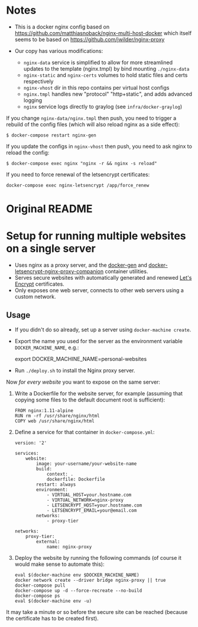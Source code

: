 # Notes

- This is a docker nginx config based on https://github.com/matthiasnoback/nginx-multi-host-docker which itself seems to be based on https://github.com/jwilder/nginx-proxy

- Our copy has various modifications:
    - `nginx-data` service is simplified to allow for more streamlined updates
      to the template (nginx.tmpl) by bind mounting `./nginx-data`
    - `nginx-static` and `nginx-certs` volumes to hold static files and certs
      respectively
    - `nginx-vhost` dir in this repo contains per virtual host configs
    - `nginx.tmpl` handles new "protocol" "http+static", and adds advanced logging
    - `nginx` service logs directly to graylog (see `infra/docker-graylog`)

If you change `nginx-data/nginx.tmpl` then push, you need to trigger a rebuild of the
config files (which will also reload nginx as a side effect):
```
$ docker-compose restart nginx-gen
```

If you update the configs in `nginx-vhost` then push, you need to ask nginx
to reload the config:
```
$ docker-compose exec nginx "nginx -r && nginx -s reload"
```

If you need to force renewal of the letsencrypt certificates:
```
docker-compose exec nginx-letsencrypt /app/force_renew
```

# Original README

# Setup for running multiple websites on a single server

- Uses nginx as a proxy server, and the [docker-gen](https://github.com/jwilder/docker-gen) and [docker-letsencrypt-nginx-proxy-companion](https://github.com/jwilder/docker-letsencrypt-nginx-proxy-companion) container utilities.
- Serves secure websites with automatically generated and renewed [Let's Encrypt](http://letsencrypt.org/) certificates.
- Only exposes one web server, connects to other web servers using a custom network.

## Usage

- If you didn't do so already, set up a server using `docker-machine create`.
- Export the name you used for the server as the environment variable `DOCKER_MACHINE_NAME`, e.g.:

    export DOCKER_MACHINE_NAME=personal-websites

- Run `./deploy.sh` to install the Nginx proxy server.

Now *for every website* you want to expose on the same server:

1. Write a Dockerfile for the website server, for example (assuming that copying some files to the default document root is sufficient):

    ```
    FROM nginx:1.11-alpine
    RUN rm -rf /usr/share/nginx/html
    COPY web /usr/share/nginx/html
    ```

2. Define a service for that container in `docker-compose.yml`:

    ```
    version: '2'

    services:
        website:
            image: your-username/your-website-name
            build:
                context: .
                dockerfile: Dockerfile
            restart: always
            environment:
                - VIRTUAL_HOST=your.hostname.com
                - VIRTUAL_NETWORK=nginx-proxy
                - LETSENCRYPT_HOST=your.hostname.com
                - LETSENCRYPT_EMAIL=your@email.com
            networks:
                - proxy-tier

    networks:
        proxy-tier:
            external:
                name: nginx-proxy
    ```

3. Deploy the website by running the following commands (of course it would make sense to automate this):

    ```
    eval $(docker-machine env $DOCKER_MACHINE_NAME)
    docker network create --driver bridge nginx-proxy || true
    docker-compose pull
    docker-compose up -d --force-recreate --no-build
    docker-compose ps
    eval $(docker-machine env -u)
    ```

It may take a minute or so before the secure site can be reached (because the certificate has to be created first).
